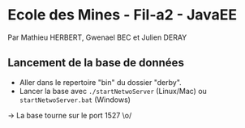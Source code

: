 Ecole des Mines - Fil-a2 - JavaEE
=================================

Par Mathieu HERBERT, Gwenael BEC et Julien DERAY

Lancement de la base de données
-------------------------------

* Aller dans le repertoire "bin" du dossier "derby".
* Lancer la base avec `./startNetwoServer` (Linux/Mac) ou `startNetwoServer.bat` (Windows)

-> La base tourne sur le port 1527 \o/
